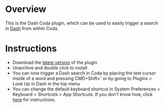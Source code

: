 Overview
================
This is the Dash Coda plugin, which can be used to easily trigger a search in [Dash](http://kapeli.com/dash) from within Coda.

# Instructions

* Download the [latest version](https://github.com/Kapeli/Dash-Coda-Plugin/releases/download/1.0.0/Dash_Coda.zip) of the plugin
* Unarchive and double click to install
* You can now trigger a Dash search in Coda by placing the text cursor inside of a word and pressing CMD+Shift+' or by going to Plugins > Look Up in Dash in the top menu
* You can change the default keyboard shortcut in System Preferences > Keyboard > Shortcuts > App Shortcuts. If you don't know how, click [here](http://lifehacker.com/5720087/how-to-remap-any-keyboard-shortcut-in-mac-os-x) for instructions.